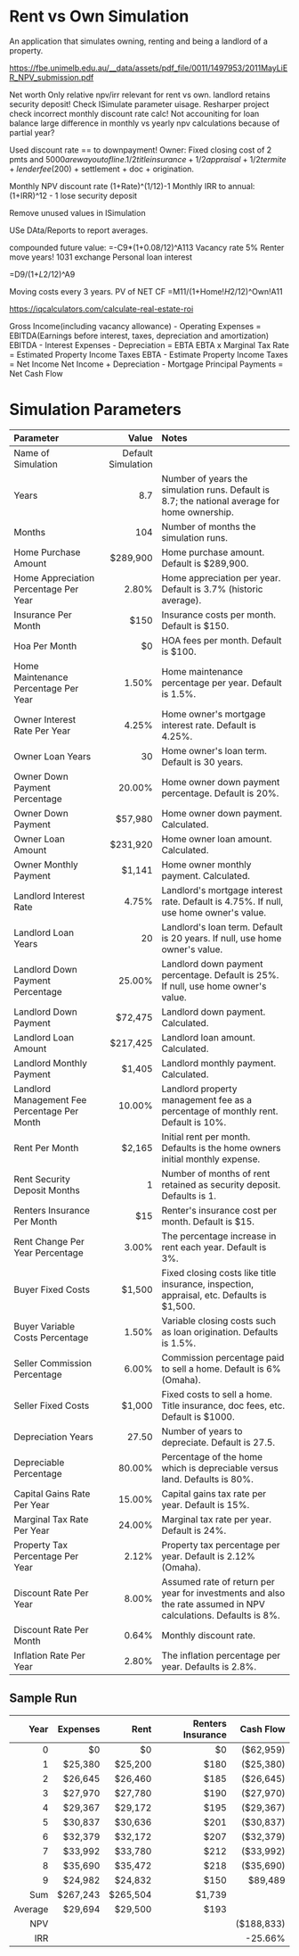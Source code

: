 # Rent vs Own Simulation

An application that simulates owning, renting and being a landlord of a property.

https://fbe.unimelb.edu.au/__data/assets/pdf_file/0011/1497953/2011MayLiER_NPV_submission.pdf

Net worth
Only relative npv/irr relevant for rent vs own.
landlord retains security deposit!
Check ISimulate parameter uisage.
Resharper project check
incorrect monthly discount rate calc!
Not accouniting for loan balance
large difference in monthly vs yearly npv calculations because of partial year?

Used discount rate == to downpayment!
Owner: Fixed closing cost of 2 pmts and $5000 are way out of line.
1/2 title insurance + 1/2 appraisal + 1/2 termite + lender fee ($200) + settlement + doc + origination.

Monthly NPV discount rate (1+Rate)^(1/12)-1
Monthly IRR to annual: (1+IRR)^12 - 1
lose security deposit

Remove unused values in ISimulation

USe DAta/Reports to report averages.

compounded future value: =-C9*(1+0.08/12)^A113
Vacancy rate 5%
Renter move years!
1031 exchange
Personal loan interest

=D9/(1+$L$2/12)^A9

Moving costs every 3 years.
PV of NET CF =M11/(1+Home!$H$2/12)^Own!A11

https://iqcalculators.com/calculate-real-estate-roi

Gross Income(including vacancy allowance) - Operating Expenses = EBITDA(Earnings before interest, taxes, depreciation and amortization)
EBITDA - Interest Expenses - Depreciation = EBTA
EBTA x Marginal Tax Rate =  Estimated Property Income Taxes
EBTA - Estimate Property Income Taxes = Net Income
Net Income + Depreciation - Mortgage Principal Payments = Net Cash Flow

# Simulation Parameters

|Parameter|Value|Notes|
| :--- | ---: | :--- |
|Name of  Simulation|Default Simulation||
|Years|8.7|Number of years the simulation runs. Default is 8.7; the national average for home ownership.|
|Months|104|Number of months the simulation runs.|
|Home Purchase Amount|$289,900|Home purchase amount. Default is $289,900.|
|Home Appreciation Percentage Per Year|2.80%|Home appreciation per year. Default is 3.7% (historic average).|
|Insurance Per Month|$150|Insurance costs per month. Default is $150.|
|Hoa Per Month|$0|HOA fees per month. Default is $100.|
|Home Maintenance Percentage Per Year|1.50%|Home maintenance percentage per year. Default is 1.5%.|
|Owner Interest Rate Per Year|4.25%|Home owner's mortgage interest rate. Default is 4.25%.|
|Owner Loan Years|30|Home owner's loan term. Default is 30 years.|
|Owner Down Payment Percentage|20.00%|Home owner down payment percentage. Default is 20%.|
|Owner Down Payment|$57,980|Home owner down payment. Calculated.|
|Owner Loan Amount|$231,920|Home owner loan amount. Calculated.|
|Owner Monthly Payment|$1,141|Home owner monthly payment. Calculated.|
|Landlord Interest Rate|4.75%|Landlord's mortgage interest rate. Default is 4.75%. If null, use home owner's value.|
|Landlord Loan Years|20|Landlord's loan term. Default is 20 years. If null, use home owner's value.|
|Landlord Down Payment Percentage|25.00%|Landlord down payment percentage. Default is 25%. If null, use home owner's value.|
|Landlord Down Payment|$72,475|Landlord down payment. Calculated.|
|Landlord Loan Amount|$217,425|Landlord loan amount. Calculated.|
|Landlord Monthly Payment|$1,405|Landlord monthly payment. Calculated.|
|Landlord Management Fee Percentage Per Month|10.00%|Landlord property management fee as a percentage of monthly rent. Default is 10%.|
|Rent Per Month|$2,165|Initial rent per month. Defaults is the home owners initial monthly expense.|
|Rent Security Deposit Months|1|Number of months of rent retained as security deposit. Defaults is 1.|
|Renters Insurance Per Month|$15|Renter's insurance cost per month. Default is $15.|
|Rent Change Per Year Percentage|3.00%|The percentage increase in rent each year. Default is 3%.|
|Buyer Fixed Costs|$1,500|Fixed closing costs like title insurance, inspection, appraisal, etc. Defaults is $1,500.|
|Buyer Variable Costs Percentage|1.50%|Variable closing costs such as loan origination. Defaults is 1.5%.|
|Seller Commission Percentage|6.00%|Commission percentage paid to sell a home. Default is 6% (Omaha).|
|Seller Fixed Costs|$1,000|Fixed costs to sell a home. Title insurance, doc fees, etc. Default is $1000.|
|Depreciation Years|27.50|Number of years to depreciate. Default is 27.5.|
|Depreciable Percentage|80.00%|Percentage of the home which is depreciable versus land. Defaults is 80%.|
|Capital Gains Rate Per Year|15.00%|Capital gains tax rate per year. Default is 15%.|
|Marginal Tax Rate Per Year|24.00%|Marginal tax rate per year. Default is 24%.|
|Property Tax Percentage Per Year|2.12%|Property tax percentage per year. Default is 2.12% (Omaha).|
|Discount Rate Per Year|8.00%|Assumed rate of return per year for investments and also the rate assumed in NPV calculations. Defaults is 8%.|
|Discount Rate Per Month|0.64%|Monthly discount rate.|
|Inflation Rate Per Year|2.80%|The inflation percentage per year. Defaults is 2.8%.|


## Sample Run


|Year|Expenses|Rent|Renters Insurance|Cash Flow|
| ---: | ---: | ---: | ---: | ---: |
|0|$0|$0|$0|($62,959)|
|1|$25,380|$25,200|$180|($25,380)|
|2|$26,645|$26,460|$185|($26,645)|
|3|$27,970|$27,780|$190|($27,970)|
|4|$29,367|$29,172|$195|($29,367)|
|5|$30,837|$30,636|$201|($30,837)|
|6|$32,379|$32,172|$207|($32,379)|
|7|$33,992|$33,780|$212|($33,992)|
|8|$35,690|$35,472|$218|($35,690)|
|9|$24,982|$24,832|$150|$89,489|
|Sum|$267,243|$265,504|$1,739||
|Average|$29,694|$29,500|$193||
|NPV||||($188,833)|
|IRR||||-25.66%|